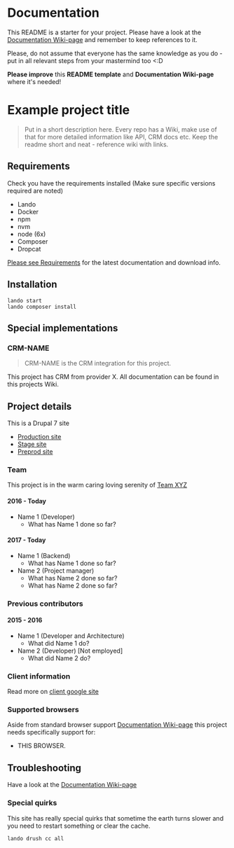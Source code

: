 # Documentation
This README is a starter for your project. Please have a look at the [Documentation Wiki-page](https://github.com/nodeone/documentation/wiki) and remember to keep references to it. 

Please, do not assume that everyone has the same knowledge as you do - put in all relevant steps from your mastermind too <:D

**Please improve** this **README template** and **Documentation Wiki-page** where it's needed!

# Example project title
> Put in a short description here. Every repo has a Wiki, make use of that for more detailed information like API, CRM docs etc. 
> Keep the readme short and neat - reference wiki with links.

## Requirements
Check you have the requirements installed (Make sure specific versions required are noted)
* Lando
* Docker
* npm
* nvm
* node (6x)
* Composer
* Dropcat

[Please see Requirements](https://github.com/nodeone/documentation/wiki/Requirements) for the latest documentation and download info.

## Installation
```
lando start
lando composer install
```

## Special implementations
### CRM-NAME
> CRM-NAME is the CRM integration for this project.

This project has CRM from provider X. All documentation can be found in this projects Wiki.


## Project details
This is a Drupal 7 site

* [Production site](http://www.clientpage.se)
* [Stage site](http://clientpage.dgstage.se)
* [Preprod site](http://clientpage.dgpreprod.se)

### Team
This project is in the warm caring loving serenity of [Team XYZ](https://sites.google.com/digitalistgroup.com/teamxyz/home)
#### 2016 - Today
- Name 1 (Developer)
    - What has Name 1 done so far?
#### 2017 - Today
- Name 1 (Backend)
    - What has Name 1 done so far?
- Name 2 (Project manager)
    - What has Name 2 done so far?
    - What has Name 2 done so far?
### Previous contributors
#### 2015 - 2016 
- Name 1 (Developer and Architecture)
    - What did Name 1 do?
- Name 2 (Developer) [Not employed]
    - What did Name 2 do?
### Client information
Read more on [client google site](https://sites.google.com/digitalistgroup.com/st-facket/startsida)

### Supported browsers
Aside from standard browser support [Documentation Wiki-page](https://github.com/nodeone/documentation/wiki/browser-support) this project needs specifically support for:
- THIS BROWSER.

## Troubleshooting
Have a look at the [Documentation Wiki-page](https://github.com/nodeone/documentation/wiki/troubleshooting)
### Special quirks
This site has really special quirks that sometime the earth turns slower and you need to restart something or clear the cache.
```
lando drush cc all
```

